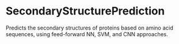 # SecondaryStructurePrediction
Predicts the secondary structures of proteins based on amino acid sequences, using feed-forward NN, SVM, and CNN approaches.
